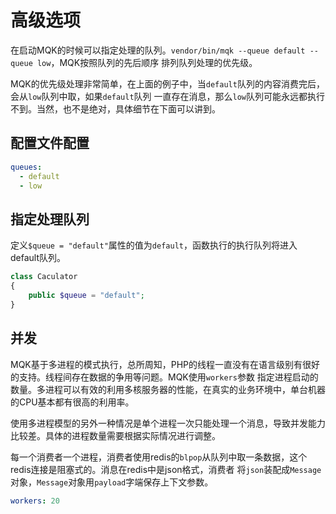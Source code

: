 高级选项
========

在启动MQK的时候可以指定处理的队列。`vendor/bin/mqk --queue default --queue low`，MQK按照队列的先后顺序
排列队列处理的优先级。

MQK的优先级处理非常简单，在上面的例子中，当`default`队列的内容消费完后，会从`low`队列中取，如果`default`队列
一直存在消息，那么`low`队列可能永远都执行不到。当然，也不是绝对，具体细节在下面可以讲到。

配置文件配置
--------

```yaml
queues:
  - default
  - low
```

指定处理队列
-----------

定义`$queue = "default"`属性的值为`default`，函数执行的执行队列将进入default队列。

```php
class Caculator
{
    public $queue = "default";
}
```

并发
----

MQK基于多进程的模式执行，总所周知，PHP的线程一直没有在语言级别有很好的支持。线程间存在数据的争用等问题。MQK使用`workers`参数
指定进程启动的数量。多进程可以有效的利用多核服务器的性能，在真实的业务环境中，单台机器的CPU基本都有很高的利用率。

使用多进程模型的另外一种情况是单个进程一次只能处理一个消息，导致并发能力比较差。具体的进程数量需要根据实际情况进行调整。

每一个消费者一个进程，消费者使用redis的`blpop`从队列中取一条数据，这个redis连接是阻塞式的。消息在redis中是json格式，消费者
将`json`装配成`Message`对象，`Message`对象用`payload`字端保存上下文参数。

```yaml
workers: 20
```